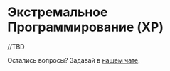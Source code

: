 # Экстремальное Программирование (XP)

//TBD

Остались вопросы? Задавай в [нашем чате](https://t.me/technicalexcellenceru).
